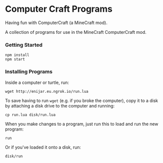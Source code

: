 # Computer Craft Programs

Having fun with ComputerCraft (a MineCraft mod).

A collection of programs for use in the MineCraft ComputerCraft mod.

### Getting Started

```shell
npm install
npm start
```

### Installing Programs

Inside a computer or turtle, run:

```shell
wget http://enijar.eu.ngrok.io/run.lua
```

To save having to run `wget` (e.g. if you broke the computer), copy it to a disk by attaching a disk drive to the
computer and running:

```shell
cp run.lua disk/run.lua
```

When you make changes to a program, just run this to load and run the new program:

```shell
run
```

Or if you've loaded it onto a disk, run:

```shell
disk/run
```
